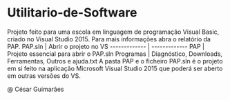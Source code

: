 # Utilitario-de-Software
Projeto feito para uma escola em linguagem de programação Visual Basic, criado no Visual Studio 2015. Para mais informações abra o relatório da PAP.
PAP.sln       | Abrir o projeto no VS
------------- | -------------
PAP           | Projeto essencial para abrir o PAP.sln
Programas     | Diagnóstico, Downloads, Ferramentas, Outros e ajuda.txt
A pasta PAP e o ficheiro PAP.sln é o projeto em si feito na aplicação Microsoft Visual Studio 2015 que poderá ser aberto em outras versões do VS.

@ César Guimarães
